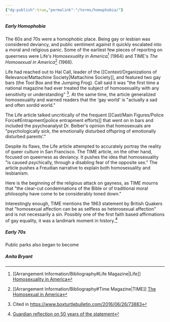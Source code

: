 ```yaml
---
{"dg-publish":true,"permalink":"/terms/homophobia/"}
---
```


##### Early Homophobia

The 60s and 70s were a homophobic place. Being gay or lesbian was considered deviancy, and public sentiment against it quickly escalated into a moral and religious panic. Some of the earliest few pieces of reporting on queerness were Life's *Homosexuality in America*[^1] (1964) and TIME's *The Homosexual in America*[^2] (1966).

Life had reached out to Hal Call, leader of the [[Context/Organizations of Relevance/Mattachine Society\|Mattachine Society]], and featured two gay bars (the Tool Box and the Jumping Frog). Call said it was "the first time a national magazine had ever treated the subject of homosexuality with any sensitivity or understanding" [^3]. At the same time, the article generalized homosexuality and warned readers that the 'gay world' is "actually a sad and often sordid world."

The Life article talked uncritically of the frequent [[Cast/Main Figures/Police Force#Entrapment\|police entrapment efforts]] that went on in bars and included the psychoanalyst Dr. Beiber's opinion that homosexuals are "psychologically sick, the emotionally disturbed offspring of emotionally disturbed parents’."

Despite its flaws, the Life article attempted to accurately portray the reality of queer culture in San Francisco. The TIME article, on the other hand, focused on queerness as deviancy. It pushes the idea that homosexuality "is caused psychically, through a disabling fear of the opposite sex." The article pushes a Freudian narrative to explain both homosexuality and lesbianism. 

Here is the beginning of the religious attack on gayness, as TIME mourns that "the clear-cut condemnations of the Bible or of traditional moral philosophy have come to be considerably toned down." 

Interestingly enough, TIME mentions the 1963 statement by British Quakers that "homosexual affection can be as selfless as heterosexual affection" and is not necessarily a sin. Possibly one of the first faith based affirmations of gay equality, it was a landmark moment in history.[^4]

##### Early 70s

Public parks also began to become
##### Anita Bryant

[^1]: [[Arrangement Information/Bibliography#Life Magazine\|Life]] [Homosexuality in America](http://books.google.com/books?id=qEEEAAAAMBAJ&pg=PA66)

[^2]: [[Arrangement Information/Bibliography#Time Magazine\|TIME]] [The Homosexual in America](https://content.time.com/time/subscriber/article/0,33009,835069-2,00.html)

[^3]: Cited in https://www.boxturtlebulletin.com/2016/06/26/73883

[^4]: [Guardian reflection on 50 years of the statement](https://www.theguardian.com/books/2013/sep/13/quakers-50-years-affirmation-gay-rights)
